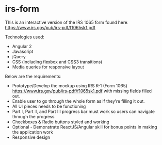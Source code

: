 # irs-form

This is an interactive version of the IRS 1065 form found here: https://www.irs.gov/pub/irs-pdf/f1065sk1.pdf

Technologies used:
   - Angular 2
   - Javascript
   - jQuery
   - CSS (including flexbox and CSS3 transitions)
   - Media queries for responsive layout

Below are the requirements:
 
   - Prototype/Develop the mockup using IRS K-1 (Form 1065) https://www.irs.gov/pub/irs-pdf/f1065sk1.pdf with missing fields filled out.
   - Enable user to go through the whole form as if they're filling it out.
   - All UI pieces needs to be functioning
   - Part I, Part II, and Part III progress bar must work so users can navigate through the progress
   - Checkboxes & Radio buttons styled and working
   - Optional - Demonstrate ReactJS/Angular skill for bonus points in making the application work
   - Responsive design
